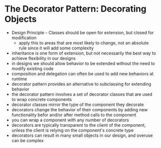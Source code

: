 # The Decorator Pattern: Decorating Objects 

- Design Principle - Classes should be open for extension, but closed for modification 
  - apply this to areas that are most likely to change, not an absolute rule since it will add some complexity 
- inheritance is one form of extension, but not necessarily the best way to achieve flexibility in our designs 
- in designs we should allow behavior to be extended without the need to modify existing code 
- composition and delegation can often be used to add new behaviors at runtime 
- decorator pattern provides an alternative to subclassing for extending behavior 
- the decorator pattern involves a set of decorator classes that are used to wrap concrete components
- decorator classes mirror the type of the component they decorate 
- decorators change the behavior of their components by adding new functionality befor and/or after method calls to the component 
- you can wrap a component with any number of decorators 
- decorators are typically transparent to the client of the component, unless the client is relying on the component's concrete type 
- decorators can result in many small objects in our design, and overuse can be complex 


